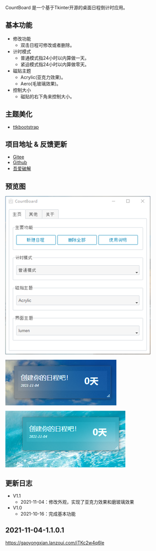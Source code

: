CountBoard 是一个基于Tkinter开源的桌面日程倒计时应用。

## 基本功能 
* 修改功能  
    * 双击日程可修改或者删除。  
* 计时模式
   * 普通模式指24小时以内算做一天。    
   * 紧迫模式指24小时以内算做零天。
* 磁贴主题
   * Acrylic(亚克力效果)。    
   * Aero(毛玻璃效果)。
* 控制大小
   * 磁贴的右下角来控制大小。    

## 主题美化 
* [ttkbootstrap](https://github.com/israel-dryer/ttkbootstrap)
 
## 项目地址 & 反馈更新
* [Gitee](https://gitee.com/gao_yongxian/CountBoardl)
* [Github](https://github.com/Gaoyongxian666/CountBoard)
* [吾爱破解](https://www.52pojie.cn/thread-1529077-1-1.html)


## 预览图
![预览图](Snipaste_2021-11-04_00-41-00.png)  

![预览图](Snipaste_2021-11-04_00-41-15.png)  

![预览图](Snipaste_2021-11-04_00-42-38.png) 

## 更新日志
* V1.1
   * 2021-11-04：修改外观，实现了亚克力效果和磨玻璃效果
* V1.0
   * 2021-10-16：完成基本功能

## 2021-11-04-1.1.0.1
https://gaoyongxian.lanzoui.com/iTKc2w4q6le
